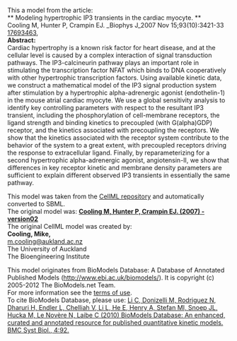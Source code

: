 

This a model from the article:  
** Modeling hypertrophic IP3 transients in the cardiac myocyte. **   
Cooling M, Hunter P, Crampin EJ. _Biophys J_2007 Nov 15;93(10):3421-33
[17693463](http://www.ncbi.nlm.nih.gov/pubmed/17693463),  
**Abstract:**   
Cardiac hypertrophy is a known risk factor for heart disease, and at the
cellular level is caused by a complex interaction of signal transduction
pathways. The IP3-calcineurin pathway plays an important role in stimulating
the transcription factor NFAT which binds to DNA cooperatively with other
hypertrophic transcription factors. Using available kinetic data, we construct
a mathematical model of the IP3 signal production system after stimulation by
a hypertrophic alpha-adrenergic agonist (endothelin-1) in the mouse atrial
cardiac myocyte. We use a global sensitivity analysis to identify key
controlling parameters with respect to the resultant IP3 transient, including
the phosphorylation of cell-membrane receptors, the ligand strength and
binding kinetics to precoupled (with G(alpha)GDP) receptor, and the kinetics
associated with precoupling the receptors. We show that the kinetics
associated with the receptor system contribute to the behavior of the system
to a great extent, with precoupled receptors driving the response to
extracellular ligand. Finally, by reparameterizing for a second hypertrophic
alpha-adrenergic agonist, angiotensin-II, we show that differences in key
receptor kinetic and membrane density parameters are sufficient to explain
different observed IP3 transients in essentially the same pathway.

This model was taken from the [CellML
repository](http://www.cellml.org/models) and automatically converted to SBML.  
The original model was: [ **Cooling M, Hunter P, Crampin EJ. (2007) -
version02**
](http://www.cellml.org/models/cooling_hunter_crampin_2007_version02)  
The original CellML model was created by:  
**Cooling, Mike,**   
m.cooling@aukland.ac.nz  
The University of Auckland  
The Bioengineering Institute  

This model originates from BioModels Database: A Database of Annotated
Published Models (http://www.ebi.ac.uk/biomodels/). It is copyright (c)
2005-2012 The BioModels.net Team.  
For more information see the [terms of
use](http://www.ebi.ac.uk/biomodels/legal.html).  
To cite BioModels Database, please use: [Li C, Donizelli M, Rodriguez N,
Dharuri H, Endler L, Chelliah V, Li L, He E, Henry A, Stefan MI, Snoep JL,
Hucka M, Le Novère N, Laibe C (2010) BioModels Database: An enhanced, curated
and annotated resource for published quantitative kinetic models. BMC Syst
Biol., 4:92.](http://www.ncbi.nlm.nih.gov/pubmed/20587024)

